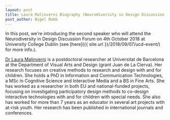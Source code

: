 ```yaml
---
layout: post
title: Laura Malinverni Biography (Neurodiversity in Design Discussion Forum)
post_author: Nigel Robb
---
```

In this post, we're introducing the second speaker who will attend the Neurodiversity in Design Discussion Forum on 4th October 2018 at University College Dublin (see [here]({{ site.url }}/2018/09/07/ucd-event/) for more info.).

[Dr Laura Malinverni](http://www.lauramalinverni.org/) is a postdoctoral researcher at Universitat de Barcelona at the Department of Visual Arts and Design (grant Juan de La Cierva). Her research focuses on creative methods to research and design with and for children. She holds a PhD in Information and Communication Technologies, a MSc in Cognitive Science and Interactive Media and a BS in Fine Arts. She has worked as a researcher in both EU and national-funded projects, focusing on investigating participatory design methods to co-design interactive technologies with and for children with special needs. She also has worked for more than 7 years as an educator in several art projects with at-risk youth. Her research has been published in international journals and conferences.
